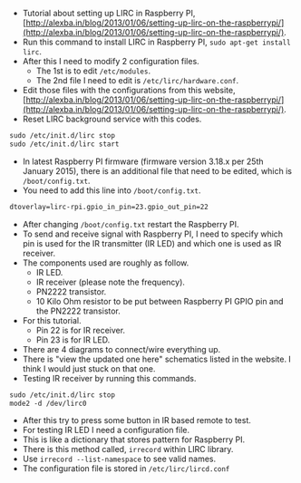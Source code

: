 * Tutorial about setting up LIRC in Raspberry PI, [http://alexba.in/blog/2013/01/06/setting-up-lirc-on-the-raspberrypi/](http://alexba.in/blog/2013/01/06/setting-up-lirc-on-the-raspberrypi/).
* Run this command to install LIRC in Raspberry PI, `sudo apt-get install lirc`.
* After this I need to modify 2 configuration files.
    * The 1st is to edit `/etc/modules`.
    * The 2nd file I need to edit is `/etc/lirc/hardware.conf`.
* Edit those files with the configurations from this website, [http://alexba.in/blog/2013/01/06/setting-up-lirc-on-the-raspberrypi/](http://alexba.in/blog/2013/01/06/setting-up-lirc-on-the-raspberrypi/).
* Reset LIRC background service with this codes.

```markdown
sudo /etc/init.d/lirc stop
sudo /etc/init.d/lirc start
```

* In latest Raspberry PI firmware (firmware version 3.18.x per 25th January 2015), there is an additional file that need to be edited, which is `/boot/config.txt`.
* You need to add this line into `/boot/config.txt`.

```markdown
dtoverlay=lirc-rpi.gpio_in_pin=23.gpio_out_pin=22
```

* After changing `/boot/config.txt` restart the Raspberry PI.
* To send and receive signal with Raspberry PI, I need to specify which pin is used for the IR transmitter (IR LED) and which one is used as IR receiver.
* The components used are roughly as follow.
    * IR LED.
    * IR receiver (please note the frequency).
    * PN2222 transistor.
    * 10 Kilo Ohm resistor to be put between Raspberry PI GPIO pin and the PN2222 transistor.
* For this tutorial.
    * Pin 22 is for IR receiver.
    * Pin 23 is for IR LED.
* There are 4 diagrams to connect/wire everything up.
* There is "view the updated one here" schematics listed in the website. I think I would just stuck on that one.
* Testing IR receiver by running this commands.

```markdown
sudo /etc/init.d/lirc stop
mode2 -d /dev/lirc0
```

* After this try to press some button in IR based remote to test.
* For testing IR LED I need a configuration file.
* This is like a dictionary that stores pattern for Raspberry PI.
* There is this method called, `irrecord` within LIRC library.
* Use `irrecord --list-namespace` to see valid names.
* The configuration file is stored in `/etc/lirc/lircd.conf`